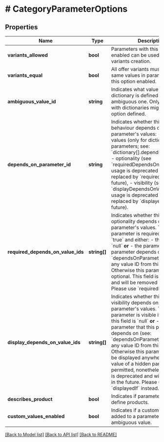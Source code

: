 # # CategoryParameterOptions

## Properties

Name | Type | Description | Notes
------------ | ------------- | ------------- | -------------
**variants_allowed** | **bool** | Parameters with this option enabled can be used for offer variants creation. | [optional]
**variants_equal** | **bool** | All offer variants must have the same values in parameters with this option enabled. | [optional]
**ambiguous_value_id** | **string** | Indicates what value in the dictionary is defined as an ambiguous one. Only parameters with dictionaries might have this option defined. | [optional]
**depends_on_parameter_id** | **string** | Indicates whether this parameter&#39;s behaviour depends on another parameter&#39;s values: - allowed values (only for dictionary parameters; see: &#x60;dictionary[].dependsOnValueIds&#x60;), - optionality (see &#x60;requiredDependsOnValueIds&#x60;, this usage is deprecated and will be replaced by   &#x60;requiredIf&#x60; in the future), - visibility (see &#x60;displayDependsOnValueIds&#x60;, this usage is deprecated and will be replaced by &#x60;displayedIf&#x60;   in the future). | [optional]
**required_depends_on_value_ids** | **string[]** | Indicates whether this parameter&#39;s optionality depends on another parameter&#39;s values.  This parameter is required if &#x60;require&#x60; is &#x60;true&#x60; and either: - this field is &#x60;null&#x60; **or** - the parameter that this parameter depends on (see: &#x60;dependsOnParameterId&#x60;) has set any value ID from this array.  Otherwise this parameter is optional.  This field is deprecated and will be removed in the future. Please use &#x60;requiredIf&#x60; instead. | [optional]
**display_depends_on_value_ids** | **string[]** | Indicates whether this parameter&#39;s visibility depends on another parameter&#39;s values.  This parameter is visible if and only if: - this field is &#x60;null&#x60; **or** - the parameter that this parameter depends on (see: &#x60;dependsOnParameterId&#x60;) has set any value ID from this array.  Otherwise this parameter will not be displayed anywhere. Setting a value of a hidden parameter is permitted, nonetheless.  This field is deprecated and will be removed in the future. Please use &#x60;displayedIf&#x60; instead. | [optional]
**describes_product** | **bool** | Indicates if parameter is used to define products. | [optional]
**custom_values_enabled** | **bool** | Indicates if a custom value can be added to a parameter with an ambiguous value. | [optional]

[[Back to Model list]](../../README.md#models) [[Back to API list]](../../README.md#endpoints) [[Back to README]](../../README.md)
